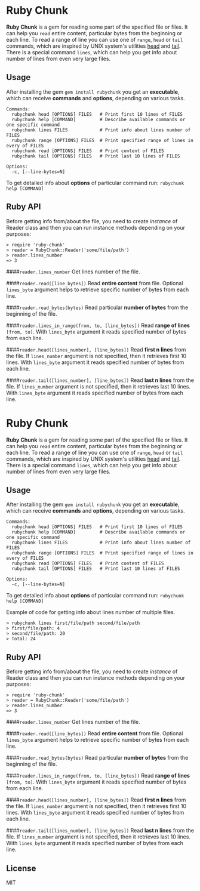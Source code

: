 # Ruby Chunk
**Ruby Chunk** is a gem for reading some part of the specified file or files.
It can help you `read` entire content, particular bytes from the beginning or each line. To read a range of line you can use one of `range`, `head` or `tail` commands, which are inspired by UNIX system's utilities [head](https://en.wikipedia.org/wiki/Head_(Unix)) and [tail](https://en.wikipedia.org/wiki/Tail_(Unix)). There is a special command `lines`, which can help you get info about number of lines from even very large files.


## Usage
After installing the gem
`gem install rubychunk`
you get an **executable**, which can receive **commands** and **options**, depending on various tasks.
```
Commands:
  rubychunk head [OPTIONS] FILES   # Print first 10 lines of FILES
  rubychunk help [COMMAND]         # Describe available commands or one specific command
  rubychunk lines FILES            # Print info about lines number of FILES
  rubychunk range [OPTIONS] FILES  # Print specified range of lines in every of FILES
  rubychunk read [OPTIONS] FILES   # Print content of FILES
  rubychunk tail [OPTIONS] FILES   # Print last 10 lines of FILES

Options:
  -c, [--line-bytes=N]
```
  
To get detailed info about **options** of particular command run:
`rubychunk help [COMMAND]`

## Ruby API
Before getting info from/about the file, you need to create *instance* of Reader class and then you can run instance methods depending on your purposes:
```
> require 'ruby-chunk'
> reader = RubyChunk::Reader('some/file/path')
> reader.lines_number
=> 3
```

####`reader.lines_number`
Get lines number of the file.

####`reader.read([line_bytes])`
Read **entire content** from file. 
Optional `lines_byte` argument helps to retrieve specific number of bytes from each line.

####`reader.read_bytes(bytes)`
Read particular **number of bytes** from the beginning of the file.

####`reader.lines_in_range(from, to, [line_bytes])`
Read **range of lines** `[from, to]`.
With `lines_byte` argument it reads specified number of bytes from each line.

####`reader.head([lines_number], [line_bytes])`
Read **first n lines** from the file.
If `lines_number` argument is not specified, then it retrieves first 10 lines.
With `lines_byte` argument it reads specified number of bytes from each line.

####`reader.tail([lines_number], [line_bytes])`
Read **last n lines** from the file.
If `lines_number` argument is not specified, then it retrieves last 10 lines.
With `lines_byte` argument it reads specified number of bytes from each line.

# Ruby Chunk
**Ruby Chunk** is a gem for reading some part of the specified file or files.
It can help you `read` entire content, particular bytes from the beginning or each line. To read a range of line you can use one of `range`, `head` or `tail` commands, which are inspired by UNIX system's utilities [head](https://en.wikipedia.org/wiki/Head_(Unix)) and [tail](https://en.wikipedia.org/wiki/Tail_(Unix)). There is a special command `lines`, which can help you get info about number of lines from even very large files.


## Usage
After installing the gem
`gem install rubychunk`
you get an **executable**, which can receive **commands** and **options**, depending on various tasks.
```
Commands:
  rubychunk head [OPTIONS] FILES   # Print first 10 lines of FILES
  rubychunk help [COMMAND]         # Describe available commands or one specific command
  rubychunk lines FILES            # Print info about lines number of FILES
  rubychunk range [OPTIONS] FILES  # Print specified range of lines in every of FILES
  rubychunk read [OPTIONS] FILES   # Print content of FILES
  rubychunk tail [OPTIONS] FILES   # Print last 10 lines of FILES

Options:
  -c, [--line-bytes=N]
```
  
To get detailed info about **options** of particular command run:
`rubychunk help [COMMAND]`

Example of code for getting info about lines number of multiple files.
```
> rubychunk lines first/file/path second/file/path
> first/file/path: 4
> second/file/path: 20
> Total: 24
```

## Ruby API
Before getting info from/about the file, you need to create *instance* of Reader class and then you can run instance methods depending on your purposes:
```
> require 'ruby-chunk'
> reader = RubyChunk::Reader('some/file/path')
> reader.lines_number
=> 3
```

####`reader.lines_number`
Get lines number of the file.

####`reader.read([line_bytes])`
Read **entire content** from file. 
Optional `lines_byte` argument helps to retrieve specific number of bytes from each line.

####`reader.read_bytes(bytes)`
Read particular **number of bytes** from the beginning of the file.

####`reader.lines_in_range(from, to, [line_bytes])`
Read **range of lines** `[from, to]`.
With `lines_byte` argument it reads specified number of bytes from each line.

####`reader.head([lines_number], [line_bytes])`
Read **first n lines** from the file.
If `lines_number` argument is not specified, then it retrieves first 10 lines.
With `lines_byte` argument it reads specified number of bytes from each line.

####`reader.tail([lines_number], [line_bytes])`
Read **last n lines** from the file.
If `lines_number` argument is not specified, then it retrieves last 10 lines.
With `lines_byte` argument it reads specified number of bytes from each line.

## License
MIT
